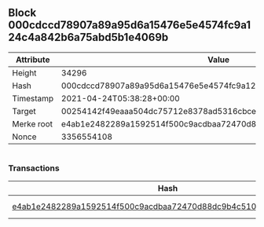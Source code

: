## Block 000cdccd78907a89a95d6a15476e5e4574fc9a124c4a842b6a75abd5b1e4069b

Attribute | Value
--- | ---
Height | 34296
Hash | 000cdccd78907a89a95d6a15476e5e4574fc9a124c4a842b6a75abd5b1e4069b
Timestamp | 2021-04-24T05:38:28+00:00
Target | 00254142f49eaaa504dc75712e8378ad5316cbcead634704b3734b6271167cc4
Merke root | e4ab1e2482289a1592514f500c9acdbaa72470d88dc9b4c51045fe8a790349e2
Nonce | 3356554108

```

```

### Transactions

Hash | Amount
--- | ---
[e4ab1e2482289a1592514f500c9acdbaa72470d88dc9b4c51045fe8a790349e2](e4ab1e2482289a1592514f500c9acdbaa72470d88dc9b4c51045fe8a790349e2.md) | 10.00000000 SKEPTI 
